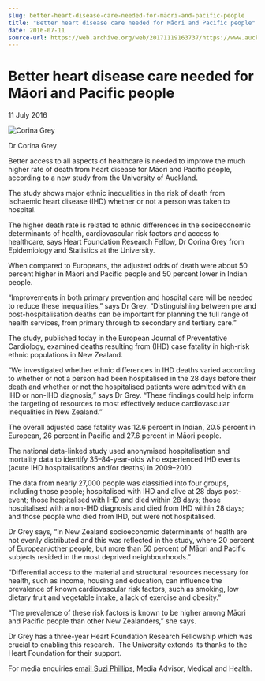 ```yaml
---
slug: better-heart-disease-care-needed-for-māori-and-pacific-people
title: "Better heart disease care needed for Māori and Pacific people"
date: 2016-07-11
source-url: https://web.archive.org/web/20171119163737/https://www.auckland.ac.nz/en/about/news-events-and-notices/news/news-2016/07/better-heart-disease-care-needed-for-maori-and-pacific-people.html
---
```

Better heart disease care needed for Māori and Pacific people
=============================================================

11 July 2016

![Corina Grey](https://www.auckland.ac.nz/en/about/news-events-and-notices/news/news-2016/07/better-heart-disease-care-needed-for-maori-and-pacific-people/_jcr_content/par/textimage/image.img.jpg/1468982231286.jpg "Corina Grey")

Dr Corina Grey

Better access to all aspects of healthcare is needed to improve the much higher rate of death from heart disease for Māori and Pacific people, according to a new study from the University of Auckland.

The study shows major ethnic inequalities in the risk of death from ischaemic heart disease (IHD) whether or not a person was taken to hospital.

The higher death rate is related to ethnic differences in the socioeconomic determinants of health, cardiovascular risk factors and access to healthcare, says Heart Foundation Research Fellow, Dr Corina Grey from Epidemiology and Statistics at the University.

When compared to Europeans, the adjusted odds of death were about 50 percent higher in Māori and Pacific people and 50 percent lower in Indian people.

“Improvements in both primary prevention and hospital care will be needed to reduce these inequalities,” says Dr Grey. “Distinguishing between pre and post-hospitalisation deaths can be important for planning the full range of health services, from primary through to secondary and tertiary care.”

The study, published today in the European Journal of Preventative Cardiology, examined deaths resulting from (IHD) case fatality in high-risk ethnic populations in New Zealand.

“We investigated whether ethnic differences in IHD deaths varied according to whether or not a person had been hospitalised in the 28 days before their death and whether or not the hospitalised patients were admitted with an IHD or non-IHD diagnosis,” says Dr Grey. “These findings could help inform the targeting of resources to most effectively reduce cardiovascular inequalities in New Zealand.”

The overall adjusted case fatality was 12.6 percent in Indian, 20.5 percent in European, 26 percent in Pacific and 27.6 percent in Māori people.

The national data-linked study used anonymised hospitalisation and mortality data to identify 35–84-year-olds who experienced IHD events (acute IHD hospitalisations and/or deaths) in 2009–2010.

The data from nearly 27,000 people was classified into four groups, including those people; hospitalised with IHD and alive at 28 days post-event; those hospitalised with IHD and died within 28 days; those hospitalised with a non-IHD diagnosis and died from IHD within 28 days; and those people who died from IHD, but were not hospitalised.  

Dr Grey says, “In New Zealand socioeconomic determinants of health are not evenly distributed and this was reflected in the study, where 20 percent of European/other people, but more than 50 percent of Māori and Pacific subjects resided in the most deprived neighbourhoods.”

“Differential access to the material and structural resources necessary for health, such as income, housing and education, can influence the prevalence of known cardiovascular risk factors, such as smoking, low dietary fruit and vegetable intake, a lack of exercise and obesity.”

“The prevalence of these risk factors is known to be higher among Māori and Pacific people than other New Zealanders,” she says.

Dr Grey has a three-year Heart Foundation Research Fellowship which was crucial to enabling this research.  The University extends its thanks to the Heart Foundation for their support.

For media enquiries [email Suzi Phillips](mailto:s.phillips@auckland.ac.nz), Media Advisor, Medical and Health.
